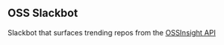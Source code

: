 ## OSS Slackbot

Slackbot that surfaces trending repos from the [OSSInsight API](https://ossinsight.io/docs/api)
